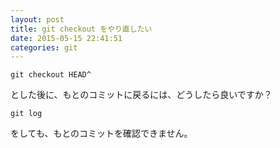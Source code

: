 ```yaml
---
layout: post
title: git checkout をやり直したい
date: 2015-05-15 22:41:51
categories: git
---
```

```
git checkout HEAD^
```

<p>とした後に、もとのコミットに戻るには、どうしたら良いですか？</p>

```
git log
```

<p>をしても、もとのコミットを確認できません。</p>
